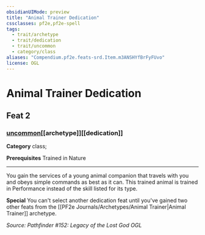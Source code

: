 ```yaml
---
obsidianUIMode: preview
title: "Animal Trainer Dedication"
cssclasses: pf2e,pf2e-spell
tags:
  - trait/archetype
  - trait/dedication
  - trait/uncommon
  - category/class
aliases: "Compendium.pf2e.feats-srd.Item.m3ANSHYfBrFyFUvo"
license: OGL
---
```

# Animal Trainer Dedication
## Feat 2
### [uncommon](uncommon "Uncommon Rarity Trait")[[archetype]][[dedication]]

**Category** class; 



**Prerequisites** Trained in Nature 
* * *
You gain the services of a young animal companion that travels with you and obeys simple commands as best as it can. This trained animal is trained in Performance instead of the skill listed for its type.

**Special** You can't select another dedication feat until you've gained two other feats from the [[PF2e Journals/Archetypes/Animal Trainer|Animal Trainer]] archetype.

*Source: Pathfinder #152: Legacy of the Lost God*
*OGL*